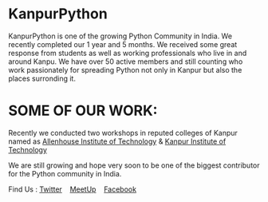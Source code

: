 # KanpurPython
KanpurPython is one of the growing Python Community in India. We recently completed our 1 year and 5 months. We received some great response from students as well as working professionals who live in and around Kanpu.
We have over 50 active members and still counting who work passionately for spreading Python not only in Kanpur but also the places surronding it. 


# SOME OF OUR WORK:
Recently we conducted two workshops in reputed colleges of
Kanpur named as [Allenhouse Institute of
Technology](http://www.allenhouse.ac.in/) & [Kanpur Institute of
Technology](http://kit.ac.in/)  

We are still growing and hope very soon to be one of the biggest contributor for the Python community in India.

Find Us : [Twitter](https://twitter.com/PythonKanpur)&nbsp;&nbsp;&nbsp;
[MeetUp](https://www.meetup.com/KanpurPython/)&nbsp;&nbsp;&nbsp;
[Facebook](https://www.facebook.com/KanpurPython/)&nbsp;&nbsp;&nbsp;


